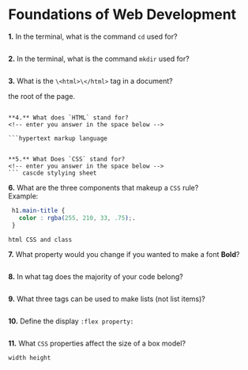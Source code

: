 # Foundations of Web Development

**1.** In the terminal, what is the command `cd` used for?
<!-- enter you answer in the space below -->
```change directory

```

**2.** In the terminal, what is the command `mkdir` used for?
<!-- enter you answer in the space below -->
```make directory

```

**3.** What is the `\<html>\</html>` tag in a document?
<!-- enter you answer in the space below -->
the root of the page.
```

**4.** What does `HTML` stand for?
<!-- enter you answer in the space below -->

```hypertext markup language
```

```

**5.** What Does `CSS` stand for?
<!-- enter you answer in the space below -->
``` cascde stylying sheet

```

**6.** What are the three components that makeup a `CSS` rule? <br> Example:
```css
 h1.main-title {
   color : rgba(255, 210, 33, .75);.
 }
```
<!-- enter you answer in the space below -->
```
html CSS and class
```

**7.** What property would you change if you wanted to make a font **Bold**?
<!-- enter you answer in the space below -->
```<strong> </strong>

```

**8.** In what tag does the majority of your code belong?
<!-- enter you answer in the space below -->
``` index.html
```

**9.** What three tags can be used to make lists (not list items)?
<!-- enter you answer in the space below -->
```

```

**10.** Define the display `:flex property:`
<!-- enter you answer in the space below -->
```

```

**11.** What `CSS` properties affect the size of a box model?
<!-- enter you answer in the space below -->
```
width height
```